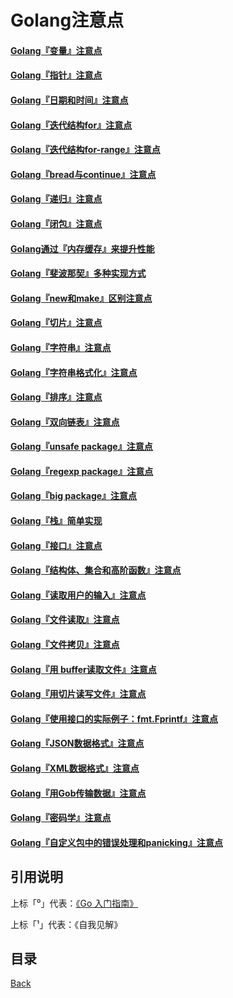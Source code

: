 # Golang注意点

#### [Golang『变量』注意点](notice/GolangVariableNotice.md)
#### [Golang『指针』注意点](notice/GolangPointerNotice.md)
#### [Golang『日期和时间』注意点](notice/GolangTimeNotice.md)
#### [Golang『迭代结构for』注意点](notice/GolangForNotice.md)
#### [Golang『迭代结构for-range』注意点](notice/GolangForRangeNotice.md)
#### [Golang『bread与continue』注意点](notice/GolangBreakAndContinueNotice.md)
#### [Golang『递归』注意点](notice/GolangRecursiveNotice.md)
#### [Golang『闭包』注意点](notice/GolangClosureNotice.md)
#### [Golang通过『内存缓存』来提升性能](notice/GolangMomoryCacheNotice.md)
#### [Golang『斐波那契』多种实现方式](notice/GolangFibonacciMultipartNotice.md)
#### [Golang『new和make』区别注意点](notice/GolangNewAndMakeDiffNotice.md)
#### [Golang『切片』注意点](notice/GolangSliceNotice.md)
#### [Golang『字符串』注意点](notice/GolangStringNotice.md)
#### [Golang『字符串格式化』注意点](notice/GolangFormatNotice.md)
#### [Golang『排序』注意点](notice/GolangSortNotice.md)
#### [Golang『双向链表』注意点](notice/GolangDoublyLinkedNotice.md)
#### [Golang『unsafe package』注意点](notice/GolangUnsafePackageNotice.md)
#### [Golang『regexp package』注意点](notice/GolangRegexpPackageNotice.md)
#### [Golang『big package』注意点](notice/GolangBigPackageNotice.md)
#### [Golang『栈』简单实现](notice/GolangStackNotice.md)
#### [Golang『接口』注意点](notice/GolangInterfaceNotice.md)
#### [Golang『结构体、集合和高阶函数』注意点](notice/GolangStructGatherAndHigherOrderFunction.md)
#### [Golang『读取用户的输入』注意点](notice/GolangReadUserInput.md)
#### [Golang『文件读取』注意点](notice/GolangReadFile.md)
#### [Golang『文件拷贝』注意点](notice/GolangFileCopy.md)
#### [Golang『用 buffer读取文件』注意点](notice/GolangUseBufferReadFile.md)
#### [Golang『用切片读写文件』注意点](notice/GolangUseSliceReadWriteFile.md)
#### [Golang『使用接口的实际例子：fmt.Fprintf』注意点](notice/GolangUseInterface.md)
#### [Golang『JSON数据格式』注意点](notice/GolangJSONDataFormat.md)
#### [Golang『XML数据格式』注意点](notice/GolangXMLDataFormat.md)
#### [Golang『用Gob传输数据』注意点](notice/GolangDataTransmissionThoughGob.md)
#### [Golang『密码学』注意点](notice/GolangCryptography.md)
#### [Golang『自定义包中的错误处理和panicking』注意点](notice/GolangCustomPackageErrorProcessing.md)

## 引用说明

上标「⁰」代表：[《Go 入门指南》](https://github.com/unknwon/the-way-to-go_ZH_CN)

上标「¹」代表：《自我见解》

## 目录
[Back](../../README.md)